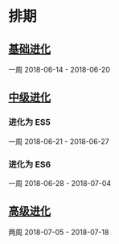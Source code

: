 # 排期

## [基础进化](https://github.com/legend80s/front-end-exercise-sites/blob/master/README.md#%E5%9F%BA%E7%A1%80%E8%BF%9B%E5%8C%96)

一周 2018-06-14 - 2018-06-20

## [中级进化](https://github.com/legend80s/front-end-exercise-sites/blob/master/README.md#%E4%B8%AD%E7%BA%A7%E8%BF%9B%E5%8C%96)

### 进化为 ES5

一周 2018-06-21 - 2018-06-27

### 进化为 ES6

一周 2018-06-28 - 2018-07-04

## [高级进化](https://github.com/legend80s/front-end-exercise-sites/blob/master/README.md#%E9%AB%98%E7%BA%A7%E8%BF%9B%E5%8C%96)

两周 2018-07-05 - 2018-07-18
